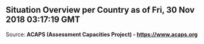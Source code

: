 ## Situation Overview per Country as of Fri, 30 Nov 2018 03:17:19 GMT

Source: **ACAPS (Assessment Capacities Project) - https://www.acaps.org**